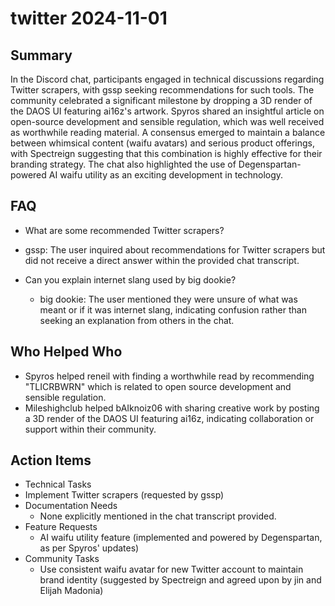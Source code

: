 # twitter 2024-11-01

## Summary

In the Discord chat, participants engaged in technical discussions regarding Twitter scrapers, with gssp seeking recommendations for such tools. The community celebrated a significant milestone by dropping a 3D render of the DAOS UI featuring ai16z's artwork. Spyros shared an insightful article on open-source development and sensible regulation, which was well received as worthwhile reading material. A consensus emerged to maintain a balance between whimsical content (waifu avatars) and serious product offerings, with Spectreign suggesting that this combination is highly effective for their branding strategy. The chat also highlighted the use of Degenspartan-powered AI waifu utility as an exciting development in technology.

## FAQ

- What are some recommended Twitter scrapers?
- gssp: The user inquired about recommendations for Twitter scrapers but did not receive a direct answer within the provided chat transcript.

- Can you explain internet slang used by big dookie?
    - big dookie: The user mentioned they were unsure of what was meant or if it was internet slang, indicating confusion rather than seeking an explanation from others in the chat.

## Who Helped Who

- Spyros helped reneil with finding a worthwhile read by recommending "TLICRBWRN" which is related to open source development and sensible regulation.
- Mileshighclub helped bAIknoiz06 with sharing creative work by posting a 3D render of the DAOS UI featuring ai16z, indicating collaboration or support within their community.

## Action Items

- Technical Tasks
- Implement Twitter scrapers (requested by gssp)
- Documentation Needs
    - None explicitly mentioned in the chat transcript provided.
- Feature Requests
    - AI waifu utility feature (implemented and powered by Degenspartan, as per Spyros' updates)
- Community Tasks
    - Use consistent waifu avatar for new Twitter account to maintain brand identity (suggested by Spectreign and agreed upon by jin and Elijah Madonia)
